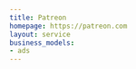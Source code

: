 ```yaml
---
title: Patreon
homepage: https://patreon.com
layout: service
business_models:
- ads
---
```


<!-- TODO -->

